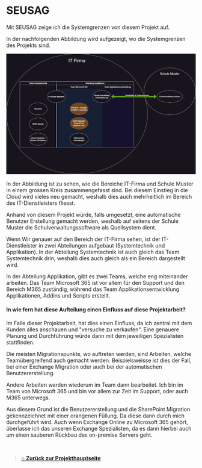 # SEUSAG

Mit SEUSAG zeige ich die Systemgrenzen von diesem Projekt auf. 

In der nachfolgenden Abbildung wird aufgezeigt, wo die Systemgrenzen des Projekts sind. 

![SEUSAG](./Images/SEUSAG/SEUSAG.png)

In der Abbildung ist zu sehen, wie die Bereiche IT-Firma und Schule Muster in einem grossen Kreis zusammengefasst sind. 
Bei diesem Einstieg in die Cloud wird vieles neu gemacht, weshalb dies auch mehrheitlich im Bereich des IT-Dienstleisters fliesst.

Anhand von diesem Projekt würde, falls umgesetzt, eine automatische Benutzer Erstellung gemacht werden, weshalb auf seitens der Schule Muster die Schulverwaltungssoftware als Quellsystem dient. 

Wenn Wir genauer auf den Bereich der IT-Firma sehen, ist der IT-Dienstleister in zwei Abteilungen aufgebaut (Systemtechnik und Applikation). 
In der Abteilung Systemtechnik ist auch gleich das Team Systemtechnik drin, weshalb dies auch gleich als ein Bereich dargestellt wird. 

In der Abteilung Applikation, gibt es zwei Teams, welche eng miteinander arbeiten. 
Das Team Microsoft 365 ist vor allem für den Support und den Bereich M365 zuständig, während das Team Applikationsentwicklung Applikationen, Addins und Scripts erstellt. 

#### In wie fern hat diese Aufteilung einen Einfluss auf diese Projektarbeit? 

Im Falle dieser Projektarbeit, hat dies einen Einfluss, da ich zentral mit dem Kunden alles anschauen und "versuche zu verkaufen". Eine genauere Planung und Durchführung würde dann mit dem jeweiligen Spezialisten stattfinden. 

Die meisten Migrationspunkte, wo auftreten werden, sind Arbeiten, welche Teamübergreifend auch gemacht werden. 
Beispielsweisse ist dies der Fall, bei einer Exchange Migration oder auch bei der automatischen Benutzererstellung. 

Andere Arbeiten werden wiederum im Team dann bearbeitet. 
Ich bin im Team von Microsoft 365 und bin vor allem zur Zeit im Support, oder auch M365 unterwegs. 

Aus diesem Grund ist die Benutzererstellung und die SharePoint Migration gekennzeichnet mit einer orangenen Füllung. Da diese dann durch mich durchgeführt wird. 
Auch wenn Exchange Online zu Microsoft 365 gehört, überlasse ich das unseren Exchange Spezialisten, da es dann hierbei auch um einen sauberen Rückbau des on-premise Servers geht. 


<br>

> [⌂ **Zurück zur Projekthauptseite**](../README.md) 
